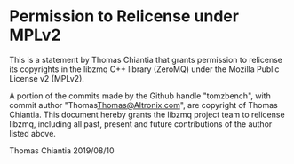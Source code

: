 # Permission to Relicense under MPLv2

This is a statement by Thomas Chiantia
that grants permission to relicense its copyrights in the libzmq C++
library (ZeroMQ) under the Mozilla Public License v2 (MPLv2).

A portion of the commits made by the Github handle "tomzbench", with
commit author "Thomas<Thomas@Altronix.com>", are copyright of
Thomas Chiantia.
This document hereby grants the libzmq project team to relicense libzmq,
including all past, present and future contributions of the author listed above.

Thomas Chiantia
2019/08/10
